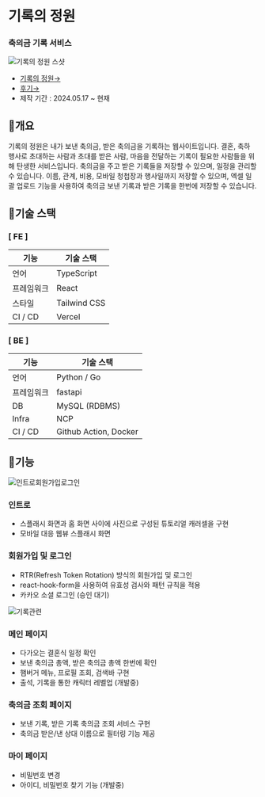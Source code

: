 # 기록의 정원
### 축의금 기록 서비스
![기록의 정원 스샷](https://github.com/potenday-405/poten-fe/assets/57487175/04a9a026-6909-4485-b878-ba8be5c019f8)

- [기록의 정원→](https://www.gardenr.kr/)
- [후기→](https://velog.io/@kangmin01/%EB%B9%84%EC%82%AC%EC%9D%B4%EB%93%9C-%ED%8F%AC%ED%85%90%EB%8D%B0%EC%9D%B4-405-%EC%99%84%EC%A3%BC-%ED%9B%84%EA%B8%B0)
- 제작 기간 : 2024.05.17 ~ 현재


## 🔸개요
기록의 정원은 내가 보낸 축의금, 받은 축의금을 기록하는 웹사이트입니다. 결혼, 축하 행사로 초대하는 사람과 초대를 받은 사람, 마음을 전달하는 기록이 필요한 사람들을 위해 탄생한 서비스입니다. 축의금을 주고 받은 기록들을 저장할 수 있으며, 일정을 관리할 수 있습니다. 이름, 관계, 비용, 모바일 청첩장과 행사일까지 저장할 수 있으며, 엑셀 일괄 업로드 기능을 사용하여 축의금 보낸 기록과 받은 기록을 한번에 저장할 수 있습니다.

## 🔸기술 스택
### [ FE ]
|기능|기술 스택|
|--|--|
|언어|TypeScript|
|프레임워크|React|
|스타일|Tailwind CSS|
|CI / CD|Vercel|

### [ BE ]
|기능|기술 스택|
|--|--|
|언어|Python / Go|
|프레임워크|fastapi|
|DB|MySQL (RDBMS)|
|Infra|NCP|
|CI / CD|Github Action, Docker|


## 🔸기능

![인트로회원가입로그인](https://github.com/potenday-405/poten-fe/assets/57487175/3e926eaa-add8-4fb2-b48a-d95f5ea9e790)

### 인트로
- 스플래시 화면과 홈 화면 사이에 사진으로 구성된 튜토리얼 캐러셀을 구현
- 모바일 대응 웹뷰 스플래시 화면

### 회원가입 및 로그인
- RTR(Refresh Token Rotation) 방식의 회원가입 및 로그인
- react-hook-form을 사용하여 유효성 검사와 패턴 규칙을 적용
- 카카오 소셜 로그인 (승인 대기)

![기록관련](https://github.com/potenday-405/poten-fe/assets/57487175/c66142f4-5d67-4d7e-9a32-8fb12a2867b0)

### 메인 페이지
- 다가오는 결혼식 일정 확인
- 보낸 축의금 총액, 받은 축의금 총액 한번에 확인
- 햄버거 메뉴, 프로필 조회, 검색바 구현
- 출석, 기록을 통한 캐릭터 레벨업 (개발중)

### 축의금 조회 페이지
- 보낸 기록, 받은 기록 축의금 조회 서비스 구현
- 축의금 받은/낸 상대 이름으로 필터링 기능 제공

### 마이 페이지
- 비밀번호 변경
- 아이디, 비밀번호 찾기 기능 (개발중)
